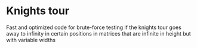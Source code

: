 # Knights tour

Fast and optimized code for brute-force testing if the knights tour goes away to infinity in certain positions in matrices that are infinite in height but with variable widths
